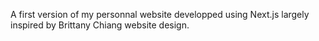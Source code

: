 A first version of my personnal website developped using Next.js largely inspired by Brittany Chiang website design.
